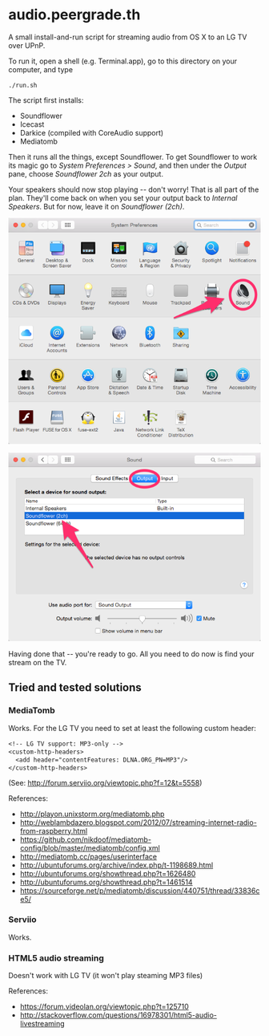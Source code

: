audio.peergrade.th
==================
A small install-and-run script for streaming audio from OS X to an LG TV over UPnP.

To run it, open a shell (e.g. Terminal.app), go to this directory on your computer, and type

    ./run.sh

The script first installs:

* Soundflower
* Icecast
* Darkice (compiled with CoreAudio support)
* Mediatomb

Then it runs all the things, except Soundflower.
To get Soundflower to work its magic go to _System Preferences > Sound_, and then
under the _Output_ pane, choose _Soundflower 2ch_ as your output.

Your speakers should now stop playing -- don't worry! That is all part of the plan.
They'll come back on when you set your output back to _Internal Speakers_.
But for now, leave it on _Soundflower (2ch)_.

![System Preferences](images/README_-_System_Preferences.png "System Preferences")

![System Preferences > Sound](images/README_-_System_Preferences_-_Sound.png "System Preferences > Sound")

Having done that -- you're ready to go. All you need to do now is find your stream on the TV.


Tried and tested solutions
--------------------------

### MediaTomb

Works.
For the LG TV you need to set at least the following custom header:

    <!-- LG TV support: MP3-only -->
    <custom-http-headers>
      <add header="contentFeatures: DLNA.ORG_PN=MP3"/>
    </custom-http-headers>

(See: http://forum.serviio.org/viewtopic.php?f=12&t=5558)

References:
* http://playon.unixstorm.org/mediatomb.php
* http://weblambdazero.blogspot.com/2012/07/streaming-internet-radio-from-raspberry.html
* https://github.com/nikdoof/mediatomb-config/blob/master/mediatomb/config.xml
* http://mediatomb.cc/pages/userinterface
* http://ubuntuforums.org/archive/index.php/t-1198689.html
* http://ubuntuforums.org/showthread.php?t=1626480
* http://ubuntuforums.org/showthread.php?t=1461514
* https://sourceforge.net/p/mediatomb/discussion/440751/thread/33836ce5/

### Serviio

Works.

### HTML5 audio streaming

Doesn't work with LG TV (it won't play steaming MP3 files)

References:
* https://forum.videolan.org/viewtopic.php?t=125710
* http://stackoverflow.com/questions/16978301/html5-audio-livestreaming
